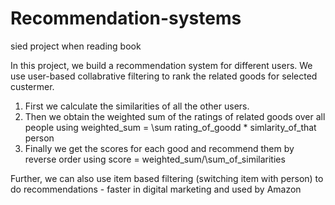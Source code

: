 # Recommendation-systems
sied project when reading book <Collabrorative Filting>

In this project, we build a recommendation system for different users. We use user-based collabrative filtering to rank the related goods for selected custermer.

1. First we calculate the similarities of all the other users.
2. Then we obtain the weighted sum of the ratings of related goods over all people using weighted_sum = \sum rating_of_goodd * simlarity_of_that person
3. Finally we get the scores for each good and recommend them by reverse order using score = weighted_sum/\sum_of_similarities


Further, we can also use item based filtering (switching item with person) to do recommendations - faster in digital marketing and used by Amazon
